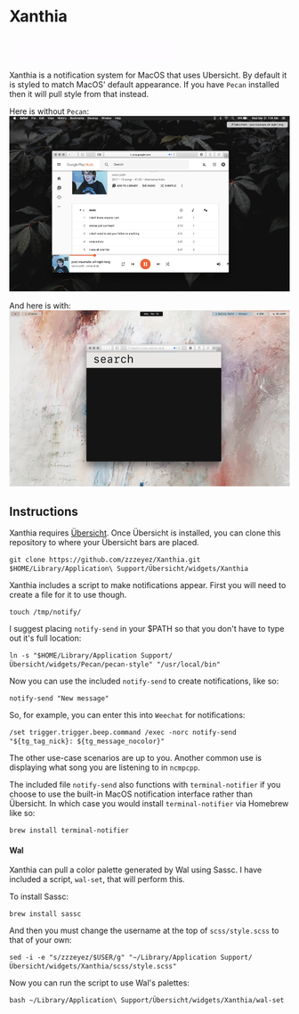 # Xanthia
![Screenshot 1](/screenshots/1.gif)

Xanthia is a notification system for MacOS that uses Ubersicht.  By default it is styled to match MacOS' default appearance.  If you have `Pecan` installed then it will pull style from that instead.

Here is without `Pecan`:
![Screenshot_2](/screenshots/screenshot1.jpg)

And here is with:
![Screenshot_3](/screenshots/screenshot2.jpg)

## Instructions

Xanthia requires [Übersicht](http://tracesof.net/uebersicht/).  Once Übersicht is installed, you can clone this repository to where your Übersicht bars are placed.

```
git clone https://github.com/zzzeyez/Xanthia.git $HOME/Library/Application\ Support/Übersicht/widgets/Xanthia
```

Xanthia includes a script to make notifications appear.  First you will need to create a file for it to use though.

```
touch /tmp/notify/
```

I suggest placing `notify-send` in your $PATH so that you don't have to type out it's full location:

```
ln -s "$HOME/Library/Application Support/Übersicht/widgets/Pecan/pecan-style" "/usr/local/bin"
```

Now you can use the included `notify-send` to create notifications, like so:

```
notify-send "New message"
```

So, for example, you can enter this into `Weechat` for notifications:

```
/set trigger.trigger.beep.command /exec -norc notify-send "${tg_tag_nick}: ${tg_message_nocolor}"
```

The other use-case scenarios are up to you.  Another common use is displaying what song you are listening to in `ncmpcpp`.

The included file `notify-send` also functions with `terminal-notifier` if you choose to use the built-in MacOS notification interface rather than Übersicht.  In which case you would install `terminal-notifier` via Homebrew like so:

```
brew install terminal-notifier
```

#### Wal

Xanthia can pull a color palette generated by Wal using Sassc.  I have included a script, `wal-set`, that will perform this.
 
To install Sassc:

```
brew install sassc
```
  
And then you must change the username at the top of `scss/style.scss` to that of your own:

```
sed -i -e "s/zzzeyez/$USER/g" "~/Library/Application Support/Übersicht/widgets/Xanthia/scss/style.scss"
```
  
Now you can run the script to use Wal's palettes:

```
bash ~/Library/Application\ Support/Übersicht/widgets/Xanthia/wal-set
```


